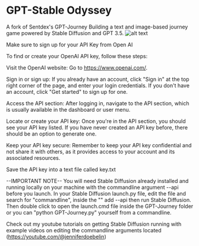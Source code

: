 # GPT-Stable Odyssey
A fork of Sentdex's GPT-Journey
Building a text and image-based journey game powered by Stable Diffusion and GPT 3.5.
![alt text](https://github.com/jendoebelin/GPT-Journey/blob/108d6f2d6a38c4b5e441a55f48f62860e0d44e95/ScreenshotSD.png)

Make sure to sign up for your API Key from Open AI

To find or create your OpenAI API key, follow these steps:

Visit the OpenAI website: Go to https://www.openai.com/.

Sign in or sign up: If you already have an account, click "Sign in" at the top right corner of the page, and enter your login credentials. If you don't have an account, click "Get started" to sign up for one.

Access the API section: After logging in, navigate to the API section, which is usually available in the dashboard or user menu.

Locate or create your API key: Once you're in the API section, you should see your API key listed. If you have never created an API key before, there should be an option to generate one.

Keep your API key secure: Remember to keep your API key confidential and not share it with others, as it provides access to your account and its associated resources.

Save the API key into a text file called key.txt


--IMPORTANT NOTE--
You will need Stable Diffusion already installed and running locally on your machine with the commandline argument --api before you launch.
In your Stable Diffusion launch.py file, edit the file and search for "commandline", inside the "" add --api then run Stable Diffusion. Then double click to open the launch.cmd file inside the GPT-Journey folder or you can "python GPT-Journey.py" yourself from a commandline. 

Check out my youtube tutorials on getting Stable Diffusion running with example videos on editing the commandline arguments located (https://youtube.com/@jenniferdoebelin)

